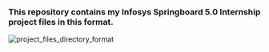 ### This repository contains my Infosys Springboard 5.0 Internship project files in this format.

![project_files_directory_format](https://github.com/user-attachments/assets/5c0ab827-260f-4bd2-b75e-7b0720ce9d1a)
